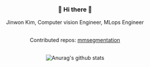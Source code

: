 ### <div align="center">  👋 Hi there 👋

  <div align="center"> 
  Jinwon Kim, Computer vision Engineer, MLops Engineer
  <br/><br/>

Contributed repos: [mmsegmentation](https://github.com/open-mmlab/mmsegmentation)
<br/><br/>
    
![Anurag's github stats](https://github-readme-stats.vercel.app/api?username=jinwonkim93&show_icons=true&theme=material-palenight)</div>

<!--
**jinwonkim93/jinwonkim93** is a ✨ _special_ ✨ repository because its `README.md` (this file) appears on your GitHub profile.

Here are some ideas to get you started:

- 🔭 I’m currently working on ...
- 🌱 I’m currently learning ...
- 👯 I’m looking to collaborate on ...
- 🤔 I’m looking for help with ...
- 💬 Ask me about ...
- 📫 How to reach me: ...
- 😄 Pronouns: ...
- ⚡ Fun fact: ...
-->
